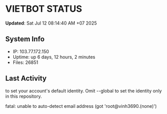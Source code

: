 # VIETBOT STATUS
**Updated**: Sat Jul 12 08:14:40 AM +07 2025

## System Info
- IP: 103.77.172.150
- Uptime: up 6 days, 12 hours, 2 minutes
- Files: 26851

## Last Activity

to set your account's default identity.
Omit --global to set the identity only in this repository.

fatal: unable to auto-detect email address (got 'root@vinh3690.(none)')
